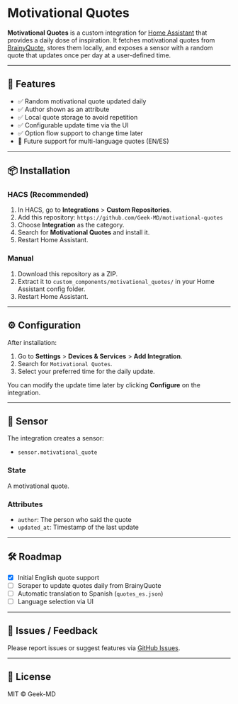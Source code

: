 # Motivational Quotes

**Motivational Quotes** is a custom integration for [Home Assistant](https://www.home-assistant.io/) that provides a daily dose of inspiration. It fetches motivational quotes from [BrainyQuote](https://www.brainyquote.com/topics/motivational-quotes), stores them locally, and exposes a sensor with a random quote that updates once per day at a user-defined time.

---

## 🔧 Features

- ✅ Random motivational quote updated daily
- ✅ Author shown as an attribute
- ✅ Local quote storage to avoid repetition
- ✅ Configurable update time via the UI
- ✅ Option flow support to change time later
- 🧪 Future support for multi-language quotes (EN/ES)

---

## 📦 Installation

### HACS (Recommended)

1. In HACS, go to **Integrations** > **Custom Repositories**.
2. Add this repository: `https://github.com/Geek-MD/motivational-quotes`
3. Choose **Integration** as the category.
4. Search for **Motivational Quotes** and install it.
5. Restart Home Assistant.

### Manual

1. Download this repository as a ZIP.
2. Extract it to `custom_components/motivational_quotes/` in your Home Assistant config folder.
3. Restart Home Assistant.

---

## ⚙️ Configuration

After installation:

1. Go to **Settings** > **Devices & Services** > **Add Integration**.
2. Search for `Motivational Quotes`.
3. Select your preferred time for the daily update.

You can modify the update time later by clicking **Configure** on the integration.

---

## 🧠 Sensor

The integration creates a sensor:

- `sensor.motivational_quote`

### State

A motivational quote.

### Attributes

- `author`: The person who said the quote
- `updated_at`: Timestamp of the last update

---

## 🛠 Roadmap

- [x] Initial English quote support
- [ ] Scraper to update quotes daily from BrainyQuote
- [ ] Automatic translation to Spanish (`quotes_es.json`)
- [ ] Language selection via UI

---

## 🐞 Issues / Feedback

Please report issues or suggest features via [GitHub Issues](https://github.com/Geek-MD/motivational-quotes/issues).

---

## 📄 License

MIT © Geek-MD
